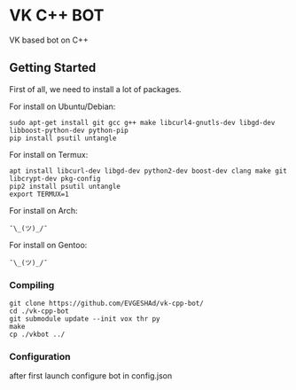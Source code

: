 # VK C++ BOT

VK based bot on C++

## Getting Started

First of all, we need to install a lot of packages.

For install on Ubuntu/Debian:
```
sudo apt-get install git gcc g++ make libcurl4-gnutls-dev libgd-dev libboost-python-dev python-pip
pip install psutil untangle
````
For install on Termux:
```
apt install libcurl-dev libgd-dev python2-dev boost-dev clang make git libcrypt-dev pkg-config
pip2 install psutil untangle
export TERMUX=1
```
For install on Arch:
```
¯\_(ツ)_/¯
```
For install on Gentoo:
```
¯\_(ツ)_/¯
```
### Compiling

```
git clone https://github.com/EVGESHAd/vk-cpp-bot/
cd ./vk-cpp-bot
git submodule update --init vox thr py
make
cp ./vkbot ../
```

### Configuration
after first launch configure bot in config.json
